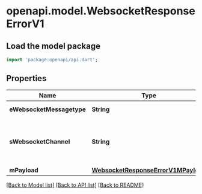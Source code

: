 # openapi.model.WebsocketResponseErrorV1

## Load the model package
```dart
import 'package:openapi/api.dart';
```

## Properties
Name | Type | Description | Notes
------------ | ------------- | ------------- | -------------
**eWebsocketMessagetype** | **String** | The Type of message | 
**sWebsocketChannel** | **String** | The Channel on which to route the websocket message | 
**mPayload** | [**WebsocketResponseErrorV1MPayload**](WebsocketResponseErrorV1MPayload.md) |  | 

[[Back to Model list]](../README.md#documentation-for-models) [[Back to API list]](../README.md#documentation-for-api-endpoints) [[Back to README]](../README.md)


